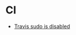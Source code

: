 # CI

* [Travis sudo is disabled](http://stackoverflow.com/questions/26299552/travis-sudo-is-disabled)
